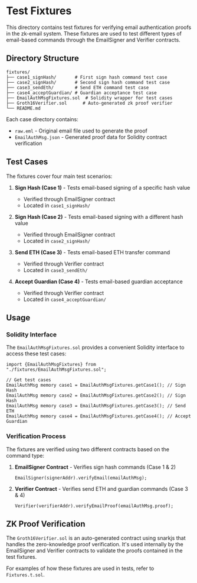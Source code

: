 # Test Fixtures

This directory contains test fixtures for verifying email authentication proofs in the zk-email system. These fixtures are used to test different types of email-based commands through the EmailSigner and Verifier contracts.

## Directory Structure

```
fixtures/
├── case1_signHash/       # First sign hash command test case
├── case2_signHash/       # Second sign hash command test case
├── case3_sendEth/        # Send ETH command test case
├── case4_acceptGuardian/ # Guardian acceptance test case
├── EmailAuthMsgFixtures.sol  # Solidity wrapper for test cases
├── Groth16Verifier.sol      # Auto-generated zk proof verifier
└── README.md
```

Each case directory contains:
- `raw.eml` - Original email file used to generate the proof
- `EmailAuthMsg.json` - Generated proof data for Solidity contract verification

## Test Cases

The fixtures cover four main test scenarios:

1. **Sign Hash (Case 1)** - Tests email-based signing of a specific hash value
   - Verified through EmailSigner contract
   - Located in `case1_signHash/`

2. **Sign Hash (Case 2)** - Tests email-based signing with a different hash value
   - Verified through EmailSigner contract
   - Located in `case2_signHash/`

3. **Send ETH (Case 3)** - Tests email-based ETH transfer command
   - Verified through Verifier contract
   - Located in `case3_sendEth/`

4. **Accept Guardian (Case 4)** - Tests email-based guardian acceptance
   - Verified through Verifier contract
   - Located in `case4_acceptGuardian/`

## Usage

### Solidity Interface

The `EmailAuthMsgFixtures.sol` provides a convenient Solidity interface to access these test cases:

```solidity
import {EmailAuthMsgFixtures} from "./fixtures/EmailAuthMsgFixtures.sol";

// Get test cases
EmailAuthMsg memory case1 = EmailAuthMsgFixtures.getCase1(); // Sign Hash
EmailAuthMsg memory case2 = EmailAuthMsgFixtures.getCase2(); // Sign Hash
EmailAuthMsg memory case3 = EmailAuthMsgFixtures.getCase3(); // Send ETH
EmailAuthMsg memory case4 = EmailAuthMsgFixtures.getCase4(); // Accept Guardian
```

### Verification Process

The fixtures are verified using two different contracts based on the command type:

1. **EmailSigner Contract** - Verifies sign hash commands (Case 1 & 2)
   ```solidity
   EmailSigner(signerAddr).verifyEmail(emailAuthMsg);
   ```

2. **Verifier Contract** - Verifies send ETH and guardian commands (Case 3 & 4)
   ```solidity
   Verifier(verifierAddr).verifyEmailProof(emailAuthMsg.proof);
   ```

## ZK Proof Verification

The `Groth16Verifier.sol` is an auto-generated contract using snarkjs that handles the zero-knowledge proof verification. It's used internally by the EmailSigner and Verifier contracts to validate the proofs contained in the test fixtures.

For examples of how these fixtures are used in tests, refer to `Fixtures.t.sol`.
